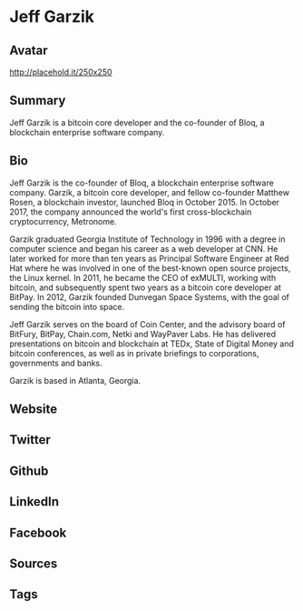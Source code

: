 # Jeff Garzik

## Avatar
http://placehold.it/250x250

## Summary
Jeff Garzik is a bitcoin core developer and the co-founder of Bloq, a blockchain enterprise software company.

## Bio
Jeff Garzik is the co-founder of Bloq, a blockchain enterprise software company. Garzik, a bitcoin core developer, and fellow co-founder Matthew Rosen, a blockchain investor, launched Bloq in October 2015. In October 2017, the company announced the world's first cross-blockchain cryptocurrency, Metronome.

Garzik graduated Georgia Institute of Technology in 1996 with a degree in computer science and began his career as a web developer at CNN. He later worked for more than ten years as Principal Software Engineer at Red Hat where he was involved in one of the best-known open source projects, the Linux kernel.​ In 2011, he became the CEO of exMULTI, working with bitcoin, and subsequently spent two years as a bitcoin core developer at BitPay. In 2012, Garzik founded Dunvegan Space Systems, with the goal of sending the bitcoin into space.

Jeff Garzik serves on the board of Coin Center, and the advisory board of BitFury, BitPay, Chain.com, Netki and WayPaver Labs. He has delivered presentations on bitcoin and blockchain at TEDx, State of Digital Money and bitcoin conferences, as well as in private briefings to corporations, governments and banks.

Garzik is based in Atlanta, Georgia.


## Website

## Twitter

## Github

## LinkedIn

## Facebook

## Sources

## Tags
